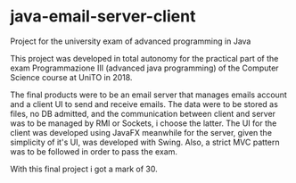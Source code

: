 # java-email-server-client
Project for the university exam of advanced programming in Java

This project was developed in total autonomy for the practical part of the exam Programmazione III (advanced java programming) of the Computer Science course at UniTO in 2018.

The final products were to be an email server that manages emails account and a client UI to send and receive emails. The data were to be stored as files, no DB admitted, and the communication between client and server was to be managed by RMI or Sockets, i choose the latter.
The UI for the client was developed using JavaFX meanwhile for the server, given the simplicity of it's UI, was developed with Swing.
Also, a strict MVC pattern was to be followed in order to pass the exam.

With this final project i got a mark of 30.
